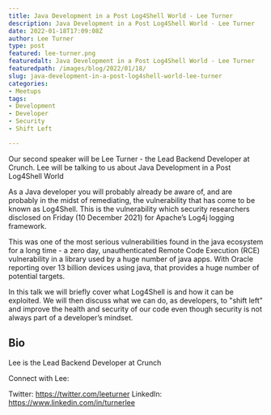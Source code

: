 ```yaml
---
title: Java Development in a Post Log4Shell World - Lee Turner
description: Java Development in a Post Log4Shell World - Lee Turner
date: 2022-01-18T17:09:08Z
author: Lee Turner
type: post
featured: lee-turner.png
featuredalt: Java Development in a Post Log4Shell World - Lee Turner
featuredpath: /images/blog/2022/01/18/
slug: java-development-in-a-post-log4shell-world-lee-turner
categories:
- Meetups
tags:
- Development
- Developer
- Security
- Shift Left

---
```


Our second speaker will be Lee Turner - the Lead Backend Developer at Crunch. Lee will be talking to us about Java Development in a Post Log4Shell World

As a Java developer you will probably already be aware of, and are probably in the midst of remediating, the vulnerability that has come to be known as Log4Shell. This is the vulnerability which security researchers disclosed on Friday (10 December 2021) for Apache’s Log4j logging framework.

This was one of the most serious vulnerabilities found in the java ecosystem for a long time - a zero day, unauthenticated Remote Code Execution (RCE) vulnerability in a library used by a huge number of java apps. With Oracle reporting over 13 billion devices using java, that provides a huge number of potential targets.

In this talk we will briefly cover what Log4Shell is and how it can be exploited. We will then discuss what we can do, as developers, to "shift left" and improve the health and security of our code even though security is not always part of a developer’s mindset.


## Bio

Lee is the Lead Backend Developer at Crunch

Connect with Lee:

Twitter: https://twitter.com/leeturner
LinkedIn: https://www.linkedin.com/in/turnerlee